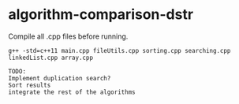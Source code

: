 # algorithm-comparison-dstr

Compile all .cpp files before running.
``` 
g++ -std=c++11 main.cpp fileUtils.cpp sorting.cpp searching.cpp linkedList.cpp array.cpp

TODO:
Implement duplication search?
Sort results
integrate the rest of the algorithms